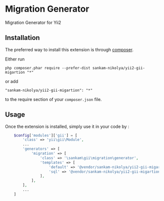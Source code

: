 Migration Generator
===================
Migration Generator for Yii2

Installation
------------

The preferred way to install this extension is through [composer](http://getcomposer.org/download/).

Either run

```
php composer.phar require --prefer-dist sankam-nikolya/yii2-gii-migartion "*"
```

or add

```
"sankam-nikolya/yii2-gii-migartion": "*"
```

to the require section of your `composer.json` file.


Usage
-----

Once the extension is installed, simply use it in your code by  :


```php
    $config['modules']['gii'] = [
        'class' => 'yii\gii\Module',
        ...
        'generators' => [
            'migration' => [
                'class' => '\sankam\gii\migration\generator',
                'templates' => [
                    'default' => '@vendor/sankam-nikolya/yii2-gii-migartion/default',
                    'sql' => '@vendor/sankam-nikolya/yii2-gii-migartion/sql',
                ],
            ],
        ],
        ...
    ]
```